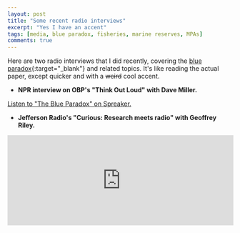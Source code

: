 ```yaml
---
layout: post
title: "Some recent radio interviews"
excerpt: "Yes I have an accent"
tags: [media, blue paradox, fisheries, marine reserves, MPAs]
comments: true
---
```


Here are two radio interviews that I did recently, covering the [blue paradox](https://doi.org/10.1073/pnas.1802862115){:target="_blank"} and related topics. It's like reading the actual paper, except quicker and with a ~~weird~~ cool accent.

- **NPR interview on OBP's "Think Out Loud" with Dave Miller.**

<a class="spreaker-player" href="https://www.spreaker.com/user/oregonpublicbroadcasting/the-blue-paradox" data-resource="episode_id=15658017" data-theme="light" data-autoplay="false" data-playlist="false" data-width="100%" data-height="200px">Listen to "The Blue Paradox" on Spreaker.</a><script async src="https://widget.spreaker.com/widgets.js"></script>

- **Jefferson Radio's "Curious: Research meets radio" with Geoffrey Riley.**

<iframe style="border: solid 1px #dedede;"  src="https://app.stitcher.com/splayer/f/8534/56192684" width="100%" height="200px" frameborder="0" scrolling="no"></iframe>
